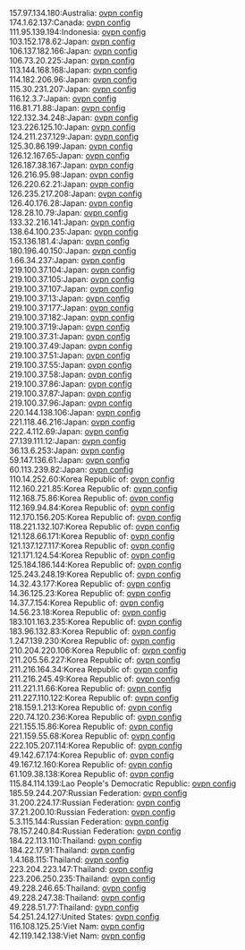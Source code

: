 157.97.134.180:Australia: [ovpn config](vpn/157_97_134_180.ovpn)  
174.1.62.137:Canada: [ovpn config](vpn/174_1_62_137.ovpn)  
111.95.139.194:Indonesia: [ovpn config](vpn/111_95_139_194.ovpn)  
103.152.178.62:Japan: [ovpn config](vpn/103_152_178_62.ovpn)  
106.137.182.166:Japan: [ovpn config](vpn/106_137_182_166.ovpn)  
106.73.20.225:Japan: [ovpn config](vpn/106_73_20_225.ovpn)  
113.144.168.168:Japan: [ovpn config](vpn/113_144_168_168.ovpn)  
114.182.206.96:Japan: [ovpn config](vpn/114_182_206_96.ovpn)  
115.30.231.207:Japan: [ovpn config](vpn/115_30_231_207.ovpn)  
116.12.3.7:Japan: [ovpn config](vpn/116_12_3_7.ovpn)  
116.81.71.88:Japan: [ovpn config](vpn/116_81_71_88.ovpn)  
122.132.34.248:Japan: [ovpn config](vpn/122_132_34_248.ovpn)  
123.226.125.10:Japan: [ovpn config](vpn/123_226_125_10.ovpn)  
124.211.237.129:Japan: [ovpn config](vpn/124_211_237_129.ovpn)  
125.30.86.199:Japan: [ovpn config](vpn/125_30_86_199.ovpn)  
126.12.167.65:Japan: [ovpn config](vpn/126_12_167_65.ovpn)  
126.187.38.167:Japan: [ovpn config](vpn/126_187_38_167.ovpn)  
126.216.95.98:Japan: [ovpn config](vpn/126_216_95_98.ovpn)  
126.220.62.21:Japan: [ovpn config](vpn/126_220_62_21.ovpn)  
126.235.217.208:Japan: [ovpn config](vpn/126_235_217_208.ovpn)  
126.40.176.28:Japan: [ovpn config](vpn/126_40_176_28.ovpn)  
128.28.10.79:Japan: [ovpn config](vpn/128_28_10_79.ovpn)  
133.32.216.141:Japan: [ovpn config](vpn/133_32_216_141.ovpn)  
138.64.100.235:Japan: [ovpn config](vpn/138_64_100_235.ovpn)  
153.136.181.4:Japan: [ovpn config](vpn/153_136_181_4.ovpn)  
180.196.40.150:Japan: [ovpn config](vpn/180_196_40_150.ovpn)  
1.66.34.237:Japan: [ovpn config](vpn/1_66_34_237.ovpn)  
219.100.37.104:Japan: [ovpn config](vpn/219_100_37_104.ovpn)  
219.100.37.105:Japan: [ovpn config](vpn/219_100_37_105.ovpn)  
219.100.37.107:Japan: [ovpn config](vpn/219_100_37_107.ovpn)  
219.100.37.13:Japan: [ovpn config](vpn/219_100_37_13.ovpn)  
219.100.37.177:Japan: [ovpn config](vpn/219_100_37_177.ovpn)  
219.100.37.182:Japan: [ovpn config](vpn/219_100_37_182.ovpn)  
219.100.37.19:Japan: [ovpn config](vpn/219_100_37_19.ovpn)  
219.100.37.31:Japan: [ovpn config](vpn/219_100_37_31.ovpn)  
219.100.37.49:Japan: [ovpn config](vpn/219_100_37_49.ovpn)  
219.100.37.51:Japan: [ovpn config](vpn/219_100_37_51.ovpn)  
219.100.37.55:Japan: [ovpn config](vpn/219_100_37_55.ovpn)  
219.100.37.58:Japan: [ovpn config](vpn/219_100_37_58.ovpn)  
219.100.37.86:Japan: [ovpn config](vpn/219_100_37_86.ovpn)  
219.100.37.87:Japan: [ovpn config](vpn/219_100_37_87.ovpn)  
219.100.37.96:Japan: [ovpn config](vpn/219_100_37_96.ovpn)  
220.144.138.106:Japan: [ovpn config](vpn/220_144_138_106.ovpn)  
221.118.46.216:Japan: [ovpn config](vpn/221_118_46_216.ovpn)  
222.4.112.69:Japan: [ovpn config](vpn/222_4_112_69.ovpn)  
27.139.111.12:Japan: [ovpn config](vpn/27_139_111_12.ovpn)  
36.13.6.253:Japan: [ovpn config](vpn/36_13_6_253.ovpn)  
59.147.136.61:Japan: [ovpn config](vpn/59_147_136_61.ovpn)  
60.113.239.82:Japan: [ovpn config](vpn/60_113_239_82.ovpn)  
110.14.252.60:Korea Republic of: [ovpn config](vpn/110_14_252_60.ovpn)  
112.160.221.85:Korea Republic of: [ovpn config](vpn/112_160_221_85.ovpn)  
112.168.75.86:Korea Republic of: [ovpn config](vpn/112_168_75_86.ovpn)  
112.169.94.84:Korea Republic of: [ovpn config](vpn/112_169_94_84.ovpn)  
112.170.156.205:Korea Republic of: [ovpn config](vpn/112_170_156_205.ovpn)  
118.221.132.107:Korea Republic of: [ovpn config](vpn/118_221_132_107.ovpn)  
121.128.66.171:Korea Republic of: [ovpn config](vpn/121_128_66_171.ovpn)  
121.137.127.117:Korea Republic of: [ovpn config](vpn/121_137_127_117.ovpn)  
121.171.124.54:Korea Republic of: [ovpn config](vpn/121_171_124_54.ovpn)  
125.184.186.144:Korea Republic of: [ovpn config](vpn/125_184_186_144.ovpn)  
125.243.248.19:Korea Republic of: [ovpn config](vpn/125_243_248_19.ovpn)  
14.32.43.177:Korea Republic of: [ovpn config](vpn/14_32_43_177.ovpn)  
14.36.125.23:Korea Republic of: [ovpn config](vpn/14_36_125_23.ovpn)  
14.37.7.154:Korea Republic of: [ovpn config](vpn/14_37_7_154.ovpn)  
14.56.23.18:Korea Republic of: [ovpn config](vpn/14_56_23_18.ovpn)  
183.101.163.235:Korea Republic of: [ovpn config](vpn/183_101_163_235.ovpn)  
183.96.132.83:Korea Republic of: [ovpn config](vpn/183_96_132_83.ovpn)  
1.247.139.230:Korea Republic of: [ovpn config](vpn/1_247_139_230.ovpn)  
210.204.220.106:Korea Republic of: [ovpn config](vpn/210_204_220_106.ovpn)  
211.205.56.227:Korea Republic of: [ovpn config](vpn/211_205_56_227.ovpn)  
211.216.164.34:Korea Republic of: [ovpn config](vpn/211_216_164_34.ovpn)  
211.216.245.49:Korea Republic of: [ovpn config](vpn/211_216_245_49.ovpn)  
211.221.11.66:Korea Republic of: [ovpn config](vpn/211_221_11_66.ovpn)  
211.227.110.122:Korea Republic of: [ovpn config](vpn/211_227_110_122.ovpn)  
218.159.1.213:Korea Republic of: [ovpn config](vpn/218_159_1_213.ovpn)  
220.74.120.236:Korea Republic of: [ovpn config](vpn/220_74_120_236.ovpn)  
221.155.15.86:Korea Republic of: [ovpn config](vpn/221_155_15_86.ovpn)  
221.159.55.68:Korea Republic of: [ovpn config](vpn/221_159_55_68.ovpn)  
222.105.207.114:Korea Republic of: [ovpn config](vpn/222_105_207_114.ovpn)  
49.142.67.174:Korea Republic of: [ovpn config](vpn/49_142_67_174.ovpn)  
49.167.12.160:Korea Republic of: [ovpn config](vpn/49_167_12_160.ovpn)  
61.109.38.138:Korea Republic of: [ovpn config](vpn/61_109_38_138.ovpn)  
115.84.114.139:Lao People's Democratic Republic: [ovpn config](vpn/115_84_114_139.ovpn)  
185.59.244.207:Russian Federation: [ovpn config](vpn/185_59_244_207.ovpn)  
31.200.224.17:Russian Federation: [ovpn config](vpn/31_200_224_17.ovpn)  
37.21.200.10:Russian Federation: [ovpn config](vpn/37_21_200_10.ovpn)  
5.3.115.144:Russian Federation: [ovpn config](vpn/5_3_115_144.ovpn)  
78.157.240.84:Russian Federation: [ovpn config](vpn/78_157_240_84.ovpn)  
184.22.113.110:Thailand: [ovpn config](vpn/184_22_113_110.ovpn)  
184.22.17.91:Thailand: [ovpn config](vpn/184_22_17_91.ovpn)  
1.4.168.115:Thailand: [ovpn config](vpn/1_4_168_115.ovpn)  
223.204.223.147:Thailand: [ovpn config](vpn/223_204_223_147.ovpn)  
223.206.250.235:Thailand: [ovpn config](vpn/223_206_250_235.ovpn)  
49.228.246.65:Thailand: [ovpn config](vpn/49_228_246_65.ovpn)  
49.228.247.38:Thailand: [ovpn config](vpn/49_228_247_38.ovpn)  
49.228.51.77:Thailand: [ovpn config](vpn/49_228_51_77.ovpn)  
54.251.24.127:United States: [ovpn config](vpn/54_251_24_127.ovpn)  
116.108.125.25:Viet Nam: [ovpn config](vpn/116_108_125_25.ovpn)  
42.119.142.138:Viet Nam: [ovpn config](vpn/42_119_142_138.ovpn)  
